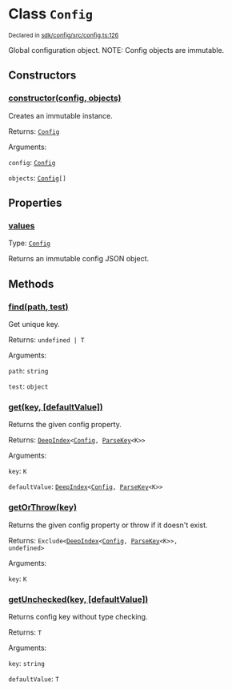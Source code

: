 # Class `Config`
<sub>Declared in [sdk/config/src/config.ts:126](https://github.com/dxos/dxos/blob/ee0bfefcb/packages/sdk/config/src/config.ts#L126)</sub>


Global configuration object.
NOTE: Config objects are immutable.

## Constructors
### [constructor(config, objects)](https://github.com/dxos/dxos/blob/ee0bfefcb/packages/sdk/config/src/config.ts#L133)


Creates an immutable instance.

Returns: <code>[Config](/api/@dxos/config/classes/Config)</code>

Arguments: 

`config`: <code>[Config](/api/@dxos/config/interfaces/Config)</code>

`objects`: <code>[Config](/api/@dxos/config/interfaces/Config)[]</code>



## Properties
### [values](https://github.com/dxos/dxos/blob/ee0bfefcb/packages/sdk/config/src/config.ts#L140)
Type: <code>[Config](/api/@dxos/config/interfaces/Config)</code>

Returns an immutable config JSON object.


## Methods
### [find(path, test)](https://github.com/dxos/dxos/blob/ee0bfefcb/packages/sdk/config/src/config.ts#L161)


Get unique key.

Returns: <code>undefined | T</code>

Arguments: 

`path`: <code>string</code>

`test`: <code>object</code>


### [get(key, \[defaultValue\])](https://github.com/dxos/dxos/blob/ee0bfefcb/packages/sdk/config/src/config.ts#L151)


Returns the given config property.

Returns: <code>[DeepIndex](/api/@dxos/config/types/DeepIndex)&lt;[Config](/api/@dxos/config/interfaces/Config), [ParseKey](/api/@dxos/config/types/ParseKey)&lt;K&gt;&gt;</code>

Arguments: 

`key`: <code>K</code>

`defaultValue`: <code>[DeepIndex](/api/@dxos/config/types/DeepIndex)&lt;[Config](/api/@dxos/config/interfaces/Config), [ParseKey](/api/@dxos/config/types/ParseKey)&lt;K&gt;&gt;</code>


### [getOrThrow(key)](https://github.com/dxos/dxos/blob/ee0bfefcb/packages/sdk/config/src/config.ts#L184)


Returns the given config property or throw if it doesn't exist.

Returns: <code>Exclude&lt;[DeepIndex](/api/@dxos/config/types/DeepIndex)&lt;[Config](/api/@dxos/config/interfaces/Config), [ParseKey](/api/@dxos/config/types/ParseKey)&lt;K&gt;&gt;, undefined&gt;</code>

Arguments: 

`key`: <code>K</code>


### [getUnchecked(key, \[defaultValue\])](https://github.com/dxos/dxos/blob/ee0bfefcb/packages/sdk/config/src/config.ts#L175)


Returns config key without type checking.

Returns: <code>T</code>

Arguments: 

`key`: <code>string</code>

`defaultValue`: <code>T</code>


